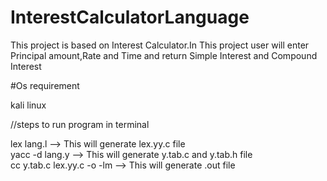 # InterestCalculatorLanguage
This project is based on  Interest Calculator.In This project user will enter Principal amount,Rate and Time and return Simple Interest and Compound Interest


#Os requirement

kali linux                                           

//steps to run program in terminal

lex lang.l                                                          --> This will generate lex.yy.c file<br/>
yacc -d lang.y                                                      --> This will generate y.tab.c and y.tab.h file<br/>
cc y.tab.c lex.yy.c -o <filename> -lm                                   --> This will generate .out file<br/>
